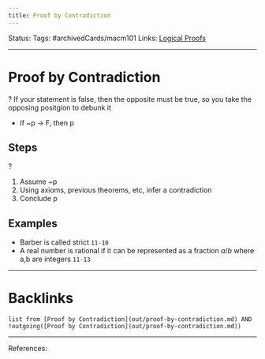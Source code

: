 ```yaml
---
title: Proof by Contradiction
---
```

Status:
Tags: #archivedCards/macm101
Links: [Logical Proofs](out/logical-proofs.md)
___
# Proof by Contradiction
?
 If your statement is false, then the opposite must be true, so you take the opposing positgion to debunk it
 - If ~p -> F, then p
<!--SR:!2021-12-17,12,250-->

## Steps
?
1. Assume ~p
2. Using axioms, previous theorems, etc, infer a contradiction
3. Conclude p
<!--SR:!2021-12-28,46,270-->

## Examples
- Barber is called strict `11-10`
- A real number is rational if it can be represented as a fraction $a/b$ where a,b are integers `11-13`
___
# Backlinks
```dataview
list from [Proof by Contradiction](out/proof-by-contradiction.md) AND !outgoing([Proof by Contradiction](out/proof-by-contradiction.md))
```
___
References: